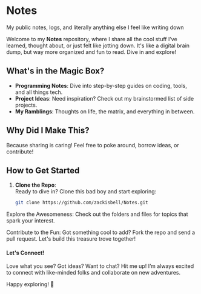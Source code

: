 # Notes
 My public notes, logs, and literally anything else I feel like writing down

Welcome to my **Notes** repository, where I share all the cool stuff I’ve learned, thought about, or just felt like jotting down. It's like a digital brain dump, but way more organized and fun to read. Dive in and explore!

## What's in the Magic Box?

- **Programming Notes**: Dive into step-by-step guides on coding, tools, and all things tech.
- **Project Ideas**: Need inspiration? Check out my brainstormed list of side projects.
- **My Ramblings**: Thoughts on life, the matrix, and everything in between.

## Why Did I Make This?

Because sharing is caring! Feel free to poke around, borrow ideas, or contribute!

## How to Get Started

1. **Clone the Repo**:  
   Ready to dive in? Clone this bad boy and start exploring:  
   ```bash
   git clone https://github.com/zackisbell/Notes.git
Explore the Awesomeness:
Check out the folders and files for topics that spark your interest.

Contribute to the Fun:
Got something cool to add? Fork the repo and send a pull request. Let's build this treasure trove together!

#### Let's Connect!
Love what you see? Got ideas? Want to chat? Hit me up! I’m always excited to connect with like-minded folks and collaborate on new adventures.

Happy exploring! 🚀